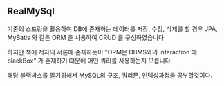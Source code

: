 ## RealMySql 

기존의 스프링을 활용하여 DB에 존재하는 데이터를 저장, 수정, 삭제를 할 경우 JPA, MyBatis 와 같은 ORM 을 사용하여 CRUD 를 구성하였습니다

하지만 책에 저자의 서론에 존재하듯이 "ORM은 DBMS와의 interaction 에 blackBox" 가 존재하기 떄문에 어떤 쿼리를 사용하는지 모릅니다

해당 블랙박스를 알기위해서 MySQL의 구조, 쿼리문, 인덱싱과정을 공부할것이다.

